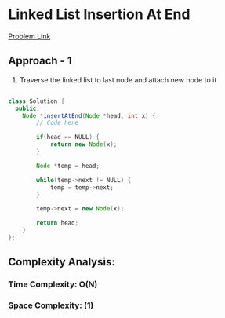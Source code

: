# Linked List Insertion At End

[Problem Link](https://www.geeksforgeeks.org/problems/linked-list-insertion-1587115620/0)

## Approach - 1

1. Traverse the linked list to last node and attach new node to it

```Java

class Solution {
  public:
    Node *insertAtEnd(Node *head, int x) {
        // Code here

        if(head == NULL) {
            return new Node(x);
        }

        Node *temp = head;

        while(temp->next != NULL) {
            temp = temp->next;
        }

        temp->next = new Node(x);

        return head;
    }
};


```

## Complexity Analysis:

### Time Complexity: O(N)

### Space Complexity: (1)
